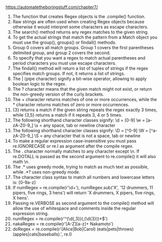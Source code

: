 https://automatetheboringstuff.com/chapter7/

1. The function that creates Regex objects is the .compile() function.
2. Raw strings are often used when creating Regex objects because otherwise it would interpret some characters as escape characters.
3. The search() method returns any regex matches to the given string.
4. To get the actual strings that match the pattern from a Match object you must use the group(), groups() or findall() methods.
5. Group 0 covers all match groups. Group 1 covers the first parentheses delimited group, and group 2 covers the second.
6. To specify that you want a regex to match actual parentheses and period characters you must use escape characters.
7. The findall() method will return a list of tuples of strings if the regex specifies match groups. If not, it returns a list of strings.
8. The | (pipe character) signify a bit-wise operator, allowing to apply boolean logic to the regex.
9. The ? character means that the given match might not exist, or return the non-greedy version of the curly brackets.
10. The + character returns matches of one or more occurrences, while the * character returns matches of zero or more occurrences.
11. {3} returns a match if the given string repeats the regex exactly 3 times, while {3,5} returns a match if it repeats 3, 4 or 5 times.
12. The following shorthand character classes signify: \d = [0-9]	\w = [a-zA-Z0-9_]	\s = any space, tab or newline character
13. The following shorthand character classes signify: \D = [^0-9]	\W = [^a-zA-Z0-9_]	\S = any character that is not a space, tab or newline
14. To make a regular expression case-insensitive you must pass re.IGNORECASE or re.I as argument after the compile regex.
15. The . character normally matches to any character except \n. If re.DOTALL is passed as the second argument to re.compile() it will also math \n.
16. The .* uses greedy mode, trying to match as much text as possible, while .*? uses non-greedy mode.
17. The character class syntax to match all numbers and lowercase letters is: [0-9a-z]
18. If numRegex = re.compile(r'\d+'), numRegex.sub('X', '12 drummers, 11 pipers, five rings, 3 hens') will return 'X drummers, X pipers, five rings, X hens'.
19. Passing re.VERBOSE as second argument to the compile() method will allow the use of whitespace and comments inside the regular expression string.
20. numRegex = re.compile(r'^(\d{,3})(,(\d{3}))*$')
21. nakaRegex = re.compile(r'[A-Z][a-z]+ Nakamoto')
22. doRegex = re.compile(r'(Alice|Bob|Carol) (eats|pets|throws) (apples|cats|baseballs).', re.I)